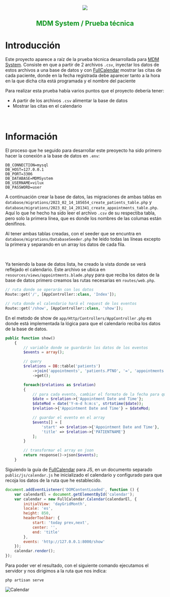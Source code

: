 <p align="center"><a href="https://mdmsystems.es/" target="_blank"><img src="https://mdmsystems.es/assets/img/MDM_LOGO_GLOW_WHITE.png" ></a></p>

<h2 align="center" style="color: #0B951F"><b>MDM System</b> / Prueba técnica</h2>

# **Introducción**

Este proyecto aparece a raíz de la prueba técnica desarrollada para [MDM System](https://mdmsystems.es/). Consiste en que a partir de 2 archivos `.csv`, inyectar los datos de estos archivos a una base de datos y con [FullCalendar](https://fullcalendar.io/) mostrar las citas de cada paciente, donde en la fecha registrada debe aparecer tanto a la hora en la que dicha cita está programada y el nombre del paciente

Para realizar esta prueba había varios puntos que el proyecto debería tener:
- A partir de los archivos `.csv` alimentar la base de datos
- Mostrar las citas en el calendario

<p>&nbsp;</p>

# **Información**

El proceso que he seguido para desarrollar este preoyecto ha sido primero hacer la conexión a la base de datos en `.env`:
```
DB_CONNECTION=mysql
DB_HOST=127.0.0.1
DB_PORT=3306
DB_DATABASE=MDMSystem
DB_USERNAME=vilux
DB_PASSWORD=user

```
A continuación crear la base de datos, las migraciones de ambas tablas en `database/migrations/2023_02_14_185654_create_patients_table.php` y `database/migrations/2023_02_14_201341_create_appointments_table.php`. Aquí lo que he hecho ha sido leer el archivo `.csv` de su respectiba tabla, pero solo la primera línea, que es donde los nombres de las columas están denifinos.

Al tener ambas tablas creadas, con el seeder que se encuntra en `database/migrations/DatabaseSeeder.php` he leido todas las líneas excepto la primera y separando en un array los datos de cada fila.

<p>&nbsp;</p>

Ya teniendo la base de datos lista, he creado la vista donde se verá reflejado el calendario. Este archivo se ubica en `resources/views/appointments.blade.php`y para que reciba los datos de la base de datos primero creamos las rutas necesarias en `routes/web.php`.
```php
// ruta donde se operarán con los datos
Route::get('/', [AppController::class, 'Index']);

// ruta donde el calendario hará el request de los eventos
Route::get('/show', [AppController::class, 'show']);
```

En el metodo de show de `app/Http/Controllers/AppController.php` es donde está implementada la lógica para que el calendario reciba los datos de la base de datos.
```php
public function show()
    {
        // variable donde se guardarán los datos de los eventos
        $events = array();

        // query
        $relations = DB::table('patients')
            ->join('appointments', 'patients.PTNO', '=', 'appointments.PTNO')
            ->get();

        foreach($relations as $relation)
        {
            // para cada evento, cambiar el formato de la fecha para que el calendario al hacer la petición seguir su formato
            $date = $relation->{'Appointment Date and Time'};
            $dateMod = date('Y-m-d h:m:s', strtotime($date));
            $relation->{'Appointment Date and Time'} = $dateMod;

            // guardar el evento en el array
            $events[] = [
                'start' => $relation->{'Appointment Date and Time'},
                'title' => $relation->{'PATIENTNAME'}
            ];
        }

        // transformar el array en json
        return response()->json($events);
    }
```

Siguiendo la guía de [FullCalendar](https://fullcalendar.io/) para JS, en un documento separado `public/js/calendar.js` he inicializado el calendario y configurado para que recoja los datos de la ruta que he establecido.
```js
document.addEventListener('DOMContentLoaded', function () {
    var calendarEl = document.getElementById('calendar');
    var calendar = new FullCalendar.Calendar(calendarEl, {
        initialView: 'dayGridMonth',
        locale: 'es',
        height: 850,
        headerToolbar: {
            start: 'today prev,next', 
            center: '',
            end: 'title'
        },
        events: 'http://127.0.0.1:8000/show'
    });
    calendar.render();
});
```

Para poder ver el resultado, con el siguiente comando ejecutamos el servidor y nos dirigimos a la ruta que nos indica:
```
php artisan serve
```
![Calendar](https://i.gyazo.com/a20cec3e7989615a7fad71a743dc05ad.png)